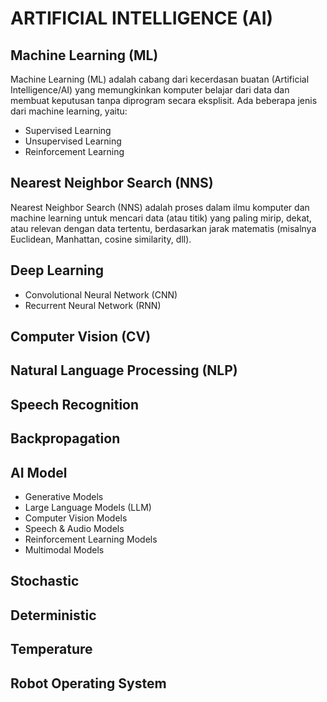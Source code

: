 # ARTIFICIAL INTELLIGENCE (AI)

## Machine Learning (ML)

Machine Learning (ML) adalah cabang dari kecerdasan buatan (Artificial Intelligence/AI) yang memungkinkan komputer belajar dari data dan membuat keputusan tanpa diprogram secara eksplisit. Ada beberapa jenis dari machine learning, yaitu:

- Supervised Learning
- Unsupervised Learning
- Reinforcement Learning

## Nearest Neighbor Search (NNS)

Nearest Neighbor Search (NNS) adalah proses dalam ilmu komputer dan machine learning untuk mencari data (atau titik) yang paling mirip, dekat, atau relevan dengan data tertentu, berdasarkan jarak matematis (misalnya Euclidean, Manhattan, cosine similarity, dll).

## Deep Learning

- Convolutional Neural Network (CNN)
- Recurrent Neural Network (RNN)

## Computer Vision (CV)

## Natural Language Processing (NLP)

## Speech Recognition

## Backpropagation

## AI Model

- Generative Models
- Large Language Models (LLM)
- Computer Vision Models
- Speech & Audio Models
- Reinforcement Learning Models
- Multimodal Models

## Stochastic

## Deterministic

## Temperature

## Robot Operating System